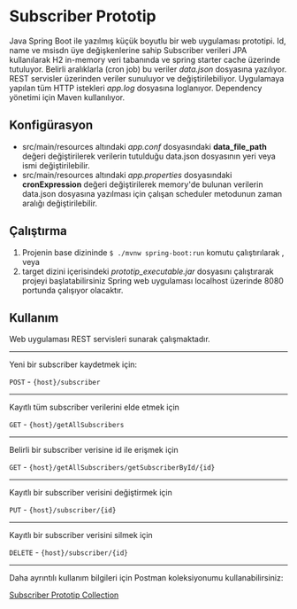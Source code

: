 # Subscriber Prototip

Java Spring Boot ile yazılmış küçük boyutlu bir web uygulaması prototipi. Id, name ve msisdn üye değişkenlerine sahip Subscriber verileri JPA kullanılarak H2 in-memory veri tabanında ve spring starter cache üzerinde tutuluyor. Belirli aralıklarla (cron job) bu veriler *data.json* dosyasına yazılıyor. REST servisler üzerinden veriler sunuluyor ve değiştirilebiliyor. Uygulamaya yapılan tüm HTTP istekleri *app.log* dosyasına loglanıyor. Dependency yönetimi için Maven kullanılıyor.

Konfigürasyon
-------------

- src/main/resources altındaki *app.conf* dosyasındaki **data_file_path** değeri değiştirilerek verilerin tutulduğu data.json dosyasının yeri veya ismi değiştirilebilir.
- src/main/resources altındaki *app.properties* dosyasındaki **cronExpression** değeri değiştirilerek memory'de bulunan verilerin data.json dosyasına yazılması için çalışan scheduler metodunun zaman aralığı değiştirilebilir.

Çalıştırma
------------

1. Projenin base dizininde `$ ./mvnw spring-boot:run` komutu çalıştırılarak , veya
2. target dizini içerisindeki *prototip_executable.jar* dosyasını çalıştırarak projeyi başlatabilirsiniz
Spring web uygulaması localhost üzerinde 8080 portunda çalışıyor olacaktır.


Kullanım
----------
Web uygulaması REST servisleri sunarak çalışmaktadır. 

---

Yeni bir subscriber kaydetmek için:

`POST`  - `{host}/subscriber`

---

Kayıtlı tüm subscriber verilerini elde etmek için 

`GET`  - `{host}/getAllSubscribers`

---

Belirli bir subscriber verisine id ile erişmek için

`GET`  - `{host}/getAllSubscribers/getSubscriberById/{id}`

---

Kayıtlı bir subscriber verisini değiştirmek için

`PUT`  - `{host}/subscriber/{id}`

---

Kayıtlı bir subscriber verisini silmek için

`DELETE`  - `{host}/subscriber/{id}`

---

Daha ayrıntılı kullanım bilgileri için Postman koleksiyonumu kullanabilirsiniz:

[Subscriber Prototip Collection](https://www.getpostman.com/collections/8f2301b01106f82c42ab "Subscriber Prototip Collection")
